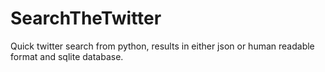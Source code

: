 # SearchTheTwitter
Quick twitter search from python, results in either json or human readable format and sqlite database.
